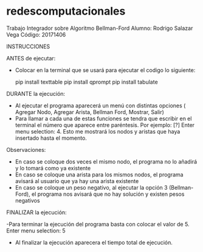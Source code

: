 # redescomputacionales
Trabajo Integrador sobre Algoritmo Bellman-Ford
Alumno: Rodrigo Salazar Vega 
Código: 20171406

INSTRUCCIONES

ANTES de ejecutar:

- Colocar en la terminal que se usará para ejecutar el codigo lo siguiente:

	pip install texttable
	pip install qprompt
	pip install tabulate

DURANTE la ejecución:

- Al ejecutar el programa aparecerá un menú con distintas opciones ( Agregar Nodo, Agregar Arista, Bellman Ford, Mostrar, Salir)
- Para llamar a cada una de estas funciones se tendra que escribir en el terminal el número que aparece entre paréntesis. Por ejemplo: [?] Enter menu selection: 4. Esto me mostrará los nodos y aristas que haya insertado hasta el momento. 

Observaciones:

- En caso se coloque dos veces el mismo nodo, el programa no lo añadirá y lo tomará como ya existente
- En caso se coloque una arista para los mismos nodos, el programa avisará al usuario que ya hay una arista existente
- En caso se coloque un peso negativo, al ejecutar la opción 3 (Bellman-Ford), el programa nos avisará que no hay solución y existen pesos negativos

FINALIZAR la ejecución:

-Para terminar la ejecución del programa basta con colocar el valor de 5. Enter menu selection: 5
- Al finalizar la ejecución aparecera el tiempo total de ejecución. 
